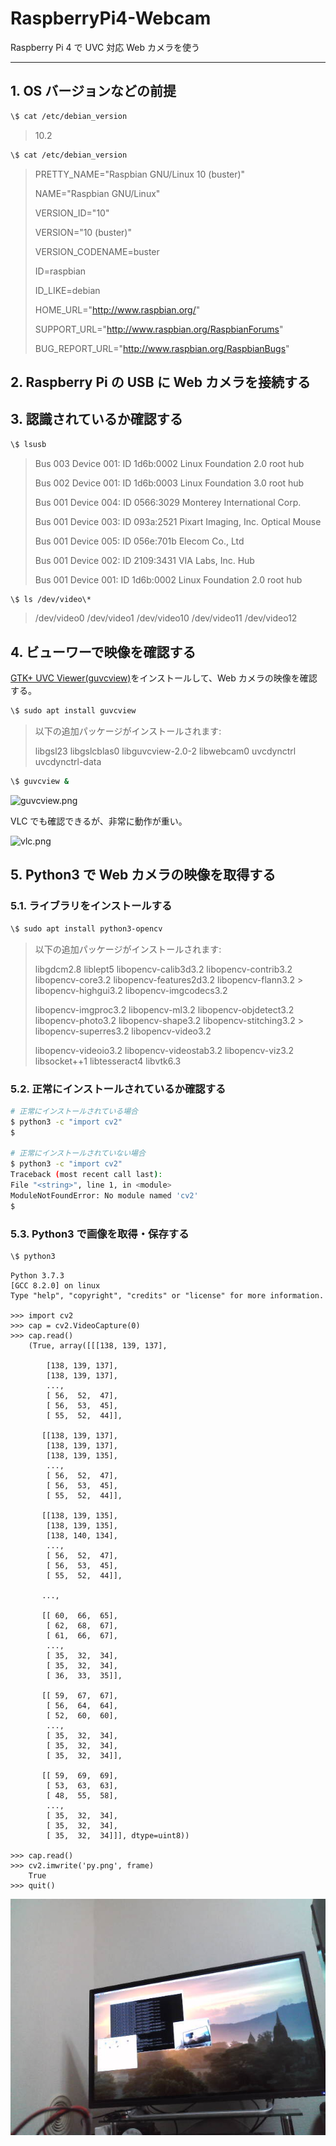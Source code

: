 # RaspberryPi4-Webcam

Raspberry Pi 4 で UVC 対応 Web カメラを使う

---

## 1. OS バージョンなどの前提

```sh
\$ cat /etc/debian_version
```

> 10.2

```sh
\$ cat /etc/debian_version
```

> PRETTY_NAME="Raspbian GNU/Linux 10 (buster)"
>
> NAME="Raspbian GNU/Linux"
>
> VERSION_ID="10"
>
> VERSION="10 (buster)"
>
> VERSION_CODENAME=buster
>
> ID=raspbian
>
> ID_LIKE=debian
>
> HOME_URL="http://www.raspbian.org/"
>
> SUPPORT_URL="http://www.raspbian.org/RaspbianForums"
>
> BUG_REPORT_URL="http://www.raspbian.org/RaspbianBugs"

## 2. Raspberry Pi の USB に Web カメラを接続する

## 3. 認識されているか確認する

```sh
\$ lsusb
```

> Bus 003 Device 001: ID 1d6b:0002 Linux Foundation 2.0 root hub
>
> Bus 002 Device 001: ID 1d6b:0003 Linux Foundation 3.0 root hub
>
> Bus 001 Device 004: ID 0566:3029 Monterey International Corp.
>
> Bus 001 Device 003: ID 093a:2521 Pixart Imaging, Inc. Optical Mouse
>
> Bus 001 Device 005: ID 056e:701b Elecom Co., Ltd
>
> Bus 001 Device 002: ID 2109:3431 VIA Labs, Inc. Hub
>
> Bus 001 Device 001: ID 1d6b:0002 Linux Foundation 2.0 root hub

```sh
\$ ls /dev/video\*
```

> /dev/video0 /dev/video1 /dev/video10 /dev/video11 /dev/video12

## 4. ビューワーで映像を確認する

[GTK+ UVC Viewer\(guvcview\)](http://guvcview.sourceforge.net/)をインストールして、Web カメラの映像を確認する。

```sh
\$ sudo apt install guvcview
```

> 以下の追加パッケージがインストールされます:
>
> libgsl23 libgslcblas0 libguvcview-2.0-2 libwebcam0 uvcdynctrl uvcdynctrl-data

```sh
\$ guvcview &
```

![guvcview.png](guvcview.png)

VLC でも確認できるが、非常に動作が重い。

![vlc.png](vlc.png)

## 5. Python3 で Web カメラの映像を取得する

### 5.1. ライブラリをインストールする

```sh
\$ sudo apt install python3-opencv
```

> 以下の追加パッケージがインストールされます:
>
> libgdcm2.8 liblept5 libopencv-calib3d3.2 libopencv-contrib3.2 libopencv-core3.2 libopencv-features2d3.2 libopencv-flann3.2 >
> libopencv-highgui3.2 libopencv-imgcodecs3.2
>
> libopencv-imgproc3.2 libopencv-ml3.2 libopencv-objdetect3.2 libopencv-photo3.2 libopencv-shape3.2 libopencv-stitching3.2 >
> libopencv-superres3.2 libopencv-video3.2
>
> libopencv-videoio3.2 libopencv-videostab3.2 libopencv-viz3.2 libsocket++1 libtesseract4 libvtk6.3

### 5.2. 正常にインストールされているか確認する

```sh
# 正常にインストールされている場合
$ python3 -c "import cv2"
$

# 正常にインストールされていない場合
$ python3 -c "import cv2"
Traceback (most recent call last):
File "<string>", line 1, in <module>
ModuleNotFoundError: No module named 'cv2'
$
```

### 5.3. Python3 で画像を取得・保存する

```sh
\$ python3
```

```
Python 3.7.3
[GCC 8.2.0] on linux
Type "help", "copyright", "credits" or "license" for more information.

>>> import cv2
>>> cap = cv2.VideoCapture(0)
>>> cap.read()
    (True, array([[[138, 139, 137],

        [138, 139, 137],
        [138, 139, 137],
        ...,
        [ 56,  52,  47],
        [ 56,  53,  45],
        [ 55,  52,  44]],

       [[138, 139, 137],
        [138, 139, 137],
        [138, 139, 135],
        ...,
        [ 56,  52,  47],
        [ 56,  53,  45],
        [ 55,  52,  44]],

       [[138, 139, 135],
        [138, 139, 135],
        [138, 140, 134],
        ...,
        [ 56,  52,  47],
        [ 56,  53,  45],
        [ 55,  52,  44]],

       ...,

       [[ 60,  66,  65],
        [ 62,  68,  67],
        [ 61,  66,  67],
        ...,
        [ 35,  32,  34],
        [ 35,  32,  34],
        [ 36,  33,  35]],

       [[ 59,  67,  67],
        [ 56,  64,  64],
        [ 52,  60,  60],
        ...,
        [ 35,  32,  34],
        [ 35,  32,  34],
        [ 35,  32,  34]],

       [[ 59,  69,  69],
        [ 53,  63,  63],
        [ 48,  55,  58],
        ...,
        [ 35,  32,  34],
        [ 35,  32,  34],
        [ 35,  32,  34]]], dtype=uint8))

>>> cap.read()
>>> cv2.imwrite('py.png', frame)
    True
>>> quit()
```

![py.png](py.png)
